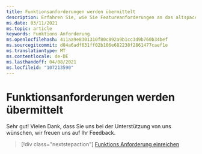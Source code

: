 ```yaml
---
title: Funktionsanforderungen werden übermittelt
description: Erfahren Sie, wie Sie Featureanforderungen an das altspacevr Engineering-Team übermitteln.
ms.date: 03/11/2021
ms.topic: article
keywords: Funktions Anforderung
ms.openlocfilehash: 411aa9e8301310f80c892a9b1cc3d9b760b34bef
ms.sourcegitcommit: d84a6adf631ff02b106e682238f2861477caef1e
ms.translationtype: MT
ms.contentlocale: de-DE
ms.lasthandoff: 04/08/2021
ms.locfileid: "107213590"
---
```

# <a name="submitting-feature-requests"></a>Funktionsanforderungen werden übermittelt

Sehr gut! Vielen Dank, dass Sie uns bei der Unterstützung von uns wünschen, wir freuen uns auf Ihr Feedback.

> [!div class="nextstepaction"] 
> [Funktions Anforderung einreichen](https://help.altvr.com/hc/en-us/requests/new?ticket_form_id=360001742213)

